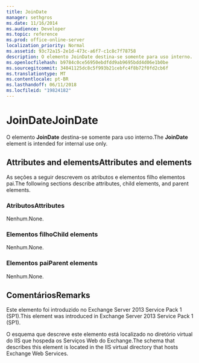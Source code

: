 ```yaml
---
title: JoinDate
manager: sethgros
ms.date: 11/16/2014
ms.audience: Developer
ms.topic: reference
ms.prod: office-online-server
localization_priority: Normal
ms.assetid: 93c72a15-2e1d-473c-a6f7-c1c8c7f78758
description: O elemento JoinDate destina-se somente para uso interno.
ms.openlocfilehash: b9784c0ce56950ebdfdd9ab9695bdd4d06e1b0be
ms.sourcegitcommit: 34041125dc8c5f993b21cebfc4f8b72f0fd2cb6f
ms.translationtype: MT
ms.contentlocale: pt-BR
ms.lasthandoff: 06/11/2018
ms.locfileid: "19824182"
---
```

# <a name="joindate"></a><span data-ttu-id="98bd2-103">JoinDate</span><span class="sxs-lookup"><span data-stu-id="98bd2-103">JoinDate</span></span>

<span data-ttu-id="98bd2-104">O elemento **JoinDate** destina-se somente para uso interno.</span><span class="sxs-lookup"><span data-stu-id="98bd2-104">The **JoinDate** element is intended for internal use only.</span></span> 

## <a name="attributes-and-elements"></a><span data-ttu-id="98bd2-105">Attributes and elements</span><span class="sxs-lookup"><span data-stu-id="98bd2-105">Attributes and elements</span></span>

<span data-ttu-id="98bd2-106">As seções a seguir descrevem os atributos e elementos filho elementos pai.</span><span class="sxs-lookup"><span data-stu-id="98bd2-106">The following sections describe attributes, child elements, and parent elements.</span></span>
  
### <a name="attributes"></a><span data-ttu-id="98bd2-107">Atributos</span><span class="sxs-lookup"><span data-stu-id="98bd2-107">Attributes</span></span>

<span data-ttu-id="98bd2-108">Nenhum.</span><span class="sxs-lookup"><span data-stu-id="98bd2-108">None.</span></span>
  
### <a name="child-elements"></a><span data-ttu-id="98bd2-109">Elementos filho</span><span class="sxs-lookup"><span data-stu-id="98bd2-109">Child elements</span></span>

<span data-ttu-id="98bd2-110">Nenhum.</span><span class="sxs-lookup"><span data-stu-id="98bd2-110">None.</span></span>
  
### <a name="parent-elements"></a><span data-ttu-id="98bd2-111">Elementos pai</span><span class="sxs-lookup"><span data-stu-id="98bd2-111">Parent elements</span></span>

<span data-ttu-id="98bd2-112">Nenhum.</span><span class="sxs-lookup"><span data-stu-id="98bd2-112">None.</span></span>
  
## <a name="remarks"></a><span data-ttu-id="98bd2-113">Comentários</span><span class="sxs-lookup"><span data-stu-id="98bd2-113">Remarks</span></span>

<span data-ttu-id="98bd2-114">Este elemento foi introduzido no Exchange Server 2013 Service Pack 1 (SP1).</span><span class="sxs-lookup"><span data-stu-id="98bd2-114">This element was introduced in Exchange Server 2013 Service Pack 1 (SP1).</span></span>
  
<span data-ttu-id="98bd2-115">O esquema que descreve este elemento está localizado no diretório virtual do IIS que hospeda os Serviços Web do Exchange.</span><span class="sxs-lookup"><span data-stu-id="98bd2-115">The schema that describes this element is located in the IIS virtual directory that hosts Exchange Web Services.</span></span>
  

